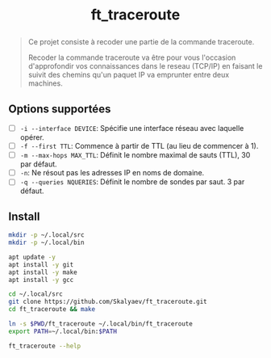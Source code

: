 # <p align="center">ft_traceroute</p>

> Ce projet consiste à recoder une partie de la commande traceroute.
>
> Recoder la commande traceroute va être pour vous l'occasion d'approfondir vos connaissances dans le reseau (TCP/IP)
> en faisant le suivit des chemins qu'un paquet IP va emprunter entre deux machines.

## Options supportées

- [ ] `-i --interface DEVICE`: Spécifie une interface réseau avec laquelle opérer.
- [ ] `-f --first TTL`: Commence à partir de TTL (au lieu de commencer à 1).
- [ ] `-m --max-hops MAX_TTL`: Définit le nombre maximal de sauts (TTL), 30 par défaut. 
- [ ] `-n`: Ne résout pas les adresses IP en noms de domaine.
- [ ] `-q --queries NQUERIES`: Définit le nombre de sondes par saut. 3 par défaut.

## Install

```bash
mkdir -p ~/.local/src
mkdir -p ~/.local/bin

apt update -y
apt install -y git
apt install -y make
apt install -y gcc
```

```bash
cd ~/.local/src
git clone https://github.com/Skalyaev/ft_traceroute.git
cd ft_traceroute && make

ln -s $PWD/ft_traceroute ~/.local/bin/ft_traceroute
export PATH=~/.local/bin:$PATH

ft_traceroute --help
```
